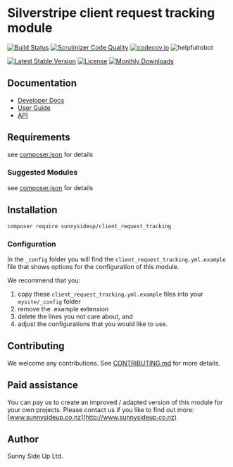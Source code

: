 # Silverstripe client request tracking module
[![Build Status](https://travis-ci.org/sunnysideup/silverstripe-client_request_tracking.svg?branch=master)](https://travis-ci.org/sunnysideup/silverstripe-client_request_tracking)
[![Scrutinizer Code Quality](https://scrutinizer-ci.com/g/sunnysideup/silverstripe-client_request_tracking/badges/quality-score.png?b=master)](https://scrutinizer-ci.com/g/sunnysideup/silverstripe-client_request_tracking/?branch=master)
[![codecov.io](https://codecov.io/github/sunnysideup/silverstripe-client_request_tracking/coverage.svg?branch=master)](https://codecov.io/github/sunnysideup/silverstripe-client_request_tracking?branch=master)
![helpfulrobot](https://helpfulrobot.io/sunnysideup/client_request_tracking/badge)

[![Latest Stable Version](https://poser.pugx.org/sunnysideup/client_request_tracking/version)](https://packagist.org/packages/sunnysideup/client_request_tracking)
[![License](https://poser.pugx.org/sunnysideup/client_request_tracking/license)](https://packagist.org/packages/sunnysideup/client_request_tracking)
[![Monthly Downloads](https://poser.pugx.org/sunnysideup/client_request_tracking/d/monthly)](https://packagist.org/packages/sunnysideup/client_request_tracking)


## Documentation



 * [Developer Docs](docs/en/INDEX.md)
 * [User Guide](docs/en/userguide.md)
 * [API](http://ssmods.com/apis/client_request_tracking/docs/en/api/)

## Requirements



see [composer.json](composer.json) for details

### Suggested Modules



see [composer.json](composer.json) for details


## Installation


```
composer require sunnysideup/client_request_tracking
```

### Configuration



In the `_config` folder you will find the `client_request_tracking.yml.example`
file that shows options for the configuration of this module.

We recommend that you:

  1. copy these `client_request_tracking.yml.example` files into your
`mysite/_config` folder
  2. remove the .example extension
  3. delete the lines you not care about, and
  4. adjust the configurations that you would like to use.


## Contributing



We welcome any contributions. See [CONTRIBUTING.md](CONTRIBUTING.md) for more details.

## Paid assistance



You can pay us to create an improved / adapted version of this module for your own projects.  Please contact us if you like to find out more: [www.sunnysideup.co.nz](http://www.sunnysideup.co.nz)

## Author



Sunny Side Up Ltd.
